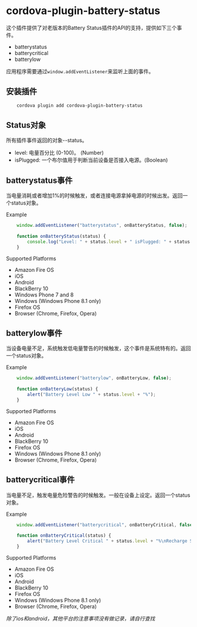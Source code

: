 # cordova-plugin-battery-status

这个插件提供了对老版本的Battery Status插件的API的支持，提供如下三个事件。<br>

- batterystatus
- batterycritical
- batterylow

应用程序需要通过`window.addEventListener`来监听上面的事件。<br>

## 安装插件
```sh
    cordova plugin add cordova-plugin-battery-status
```

## Status对象
所有插件事件返回的对象--status。<br>

- level: 电量百分比 (0-100)。 (Number)
- isPlugged: 一个布尔值用于判断当前设备是否接入电源。(Boolean)

## batterystatus事件
当电量消耗或者增加1%的时候触发，或者连接电源拿掉电源的时候出发。返回一个status对象。

Example
```JavaScript
    window.addEventListener("batterystatus", onBatteryStatus, false);
    
    function onBatteryStatus(status) {
        console.log("Level: " + status.level + " isPlugged: " + status.isPlugged);
    }
```
Supported Platforms

- Amazon Fire OS
- iOS
- Android
- BlackBerry 10
- Windows Phone 7 and 8
- Windows (Windows Phone 8.1 only)
- Firefox OS
- Browser (Chrome, Firefox, Opera)

## batterylow事件
当设备电量不足，系统触发低电量警告的时候触发，这个事件是系统特有的。返回一个status对象。

Example
```JavaScript
    window.addEventListener("batterylow", onBatteryLow, false);
    
    function onBatteryLow(status) {
        alert("Battery Level Low " + status.level + "%");
    }
```

Supported Platforms

- Amazon Fire OS
- iOS
- Android
- BlackBerry 10
- Firefox OS
- Windows (Windows Phone 8.1 only)
- Browser (Chrome, Firefox, Opera)

## batterycritical事件
当电量不足，触发电量危险警告的时候触发。一般在设备上设定。返回一个status对象。

Example
```JavaScript
    window.addEventListener("batterycritical", onBatteryCritical, false);
    
    function onBatteryCritical(status) {
        alert("Battery Level Critical " + status.level + "%\nRecharge Soon!");
    }
```
Supported Platforms

- Amazon Fire OS
- iOS
- Android
- BlackBerry 10
- Firefox OS
- Windows (Windows Phone 8.1 only)
- Browser (Chrome, Firefox, Opera)
 
*除了ios和android，其他平台的注意事项没有做记录，请自行查找*